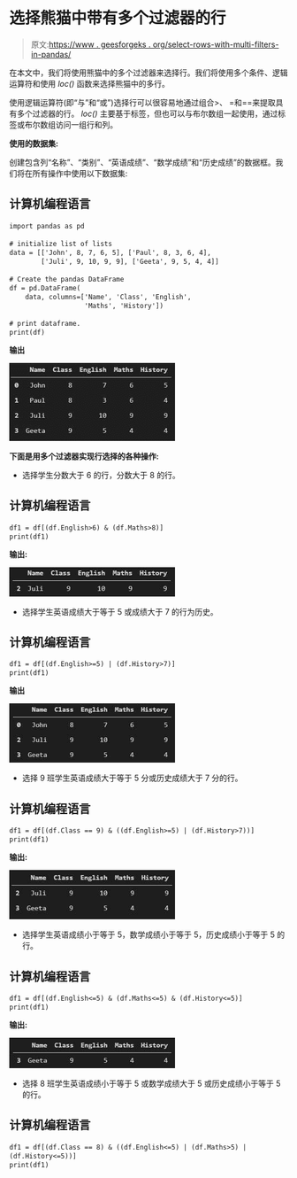 # 选择熊猫中带有多个过滤器的行

> 原文:[https://www . geesforgeks . org/select-rows-with-multi-filters-in-pandas/](https://www.geeksforgeeks.org/select-rows-with-multiple-filters-in-pandas/)

在本文中，我们将使用熊猫中的多个过滤器来选择行。我们将使用多个条件、逻辑运算符和使用 *loc()* 函数来选择熊猫中的多行。

使用逻辑运算符(即“与”和“或”)选择行可以很容易地通过组合>、 =和==来提取具有多个过滤器的行。 *loc()* 主要基于标签，但也可以与布尔数组一起使用，通过标签或布尔数组访问一组行和列。

**使用的数据集:**

创建包含列“名称”、“类别”、“英语成绩”、“数学成绩”和“历史成绩”的数据框。我们将在所有操作中使用以下数据集:

## 计算机编程语言

```
import pandas as pd

# initialize list of lists
data = [['John', 8, 7, 6, 5], ['Paul', 8, 3, 6, 4],
        ['Juli', 9, 10, 9, 9], ['Geeta', 9, 5, 4, 4]]

# Create the pandas DataFrame
df = pd.DataFrame(
    data, columns=['Name', 'Class', 'English', 
                   'Maths', 'History'])

# print dataframe.
print(df)
```

**输出**

![](img/1c0384345879bd936fd5bfaf6aff578a.png)

**下面是用多个过滤器实现行选择的各种操作:**

*   选择学生分数大于 6 的行，分数大于 8 的行。

## 计算机编程语言

```
df1 = df[(df.English>6) & (df.Maths>8)]
print(df1)
```

**输出:**

![](img/2ed4dd083af9069506f004f085bef858.png)

*   选择学生英语成绩大于等于 5 或成绩大于 7 的行为历史。

## 计算机编程语言

```
df1 = df[(df.English>=5) | (df.History>7)]
print(df1)
```

**输出**

![](img/60ab7143f999a059a76ca79f8539e73a.png)

*   选择 9 班学生英语成绩大于等于 5 分或历史成绩大于 7 分的行。

## 计算机编程语言

```
df1 = df[(df.Class == 9) & ((df.English>=5) | (df.History>7))]
print(df1)
```

**输出:**

![](img/08e8b4da73d2992d915c477315c8ceca.png)

*   选择学生英语成绩小于等于 5，数学成绩小于等于 5，历史成绩小于等于 5 的行。

## 计算机编程语言

```
df1 = df[(df.English<=5) & (df.Maths<=5) & (df.History<=5)]
print(df1)
```

**输出:**

![](img/255467bb81ce331bd6e5f067bc7d624a.png)

*   选择 8 班学生英语成绩小于等于 5 或数学成绩大于 5 或历史成绩小于等于 5 的行。

## 计算机编程语言

```
df1 = df[(df.Class == 8) & ((df.English<=5) | (df.Maths>5) | (df.History<=5))]
print(df1)
```